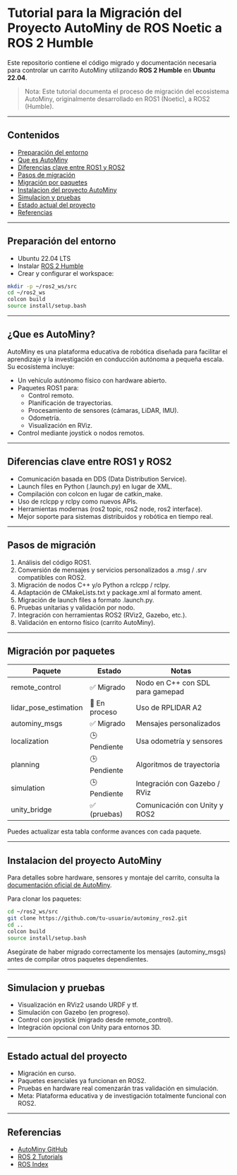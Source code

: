 # Tutorial para la Migración del Proyecto AutoMiny de ROS Noetic a ROS 2 Humble

Este repositorio contiene el código migrado y documentación necesaria para controlar un carrito AutoMiny utilizando **ROS 2 Humble** en **Ubuntu 22.04**.

> Nota: Este tutorial documenta el proceso de migración del ecosistema AutoMiny, originalmente desarrollado en ROS1 (Noetic), a ROS2 (Humble).

---

## Contenidos

- [Preparación del entorno](#preparación-del-entorno)
- [Que es AutoMiny](#que-es-autominy)
- [Diferencias clave entre ROS1 y ROS2](#diferencias-clave-entre-ros1-y-ros2)
- [Pasos de migración](#pasos-de-migración)
- [Migración por paquetes](#migración-por-paquetes)
- [Instalacion del proyecto AutoMiny](#instalacion-del-proyecto-autominy)
- [Simulacion y pruebas](#simulacion-y-pruebas)
- [Estado actual del proyecto](#estado-actual-del-proyecto)
- [Referencias](#referencias)

---

## Preparación del entorno

- Ubuntu 22.04 LTS
- Instalar [ROS 2 Humble](https://docs.ros.org/en/humble/Installation/Ubuntu-Install-Debians.html)
- Crear y configurar el workspace:

```bash
mkdir -p ~/ros2_ws/src
cd ~/ros2_ws
colcon build
source install/setup.bash
```

---

## ¿Que es AutoMiny?

AutoMiny es una plataforma educativa de robótica diseñada para facilitar el aprendizaje y la investigación en conducción autónoma a pequeña escala. Su ecosistema incluye:

- Un vehículo autónomo físico con hardware abierto.
- Paquetes ROS1 para:
  - Control remoto.
  - Planificación de trayectorias.
  - Procesamiento de sensores (cámaras, LiDAR, IMU).
  - Odometría.
  - Visualización en RViz.
- Control mediante joystick o nodos remotos.

---

## Diferencias clave entre ROS1 y ROS2

- Comunicación basada en DDS (Data Distribution Service).
- Launch files en Python (.launch.py) en lugar de XML.
- Compilación con colcon en lugar de catkin_make.
- Uso de rclcpp y rclpy como nuevos APIs.
- Herramientas modernas (ros2 topic, ros2 node, ros2 interface).
- Mejor soporte para sistemas distribuidos y robótica en tiempo real.

---

## Pasos de migración

1. Análisis del código ROS1.
2. Conversión de mensajes y servicios personalizados a .msg / .srv compatibles con ROS2.
3. Migración de nodos C++ y/o Python a rclcpp / rclpy.
4. Adaptación de CMakeLists.txt y package.xml al formato ament.
5. Migración de launch files a formato .launch.py.
6. Pruebas unitarias y validación por nodo.
7. Integración con herramientas ROS2 (RViz2, Gazebo, etc.).
8. Validación en entorno físico (carrito AutoMiny).

---

## Migración por paquetes

| Paquete                | Estado       | Notas                                       |
|------------------------|--------------|---------------------------------------------|
| remote_control         | ✅ Migrado   | Nodo en C++ con SDL para gamepad            |
| lidar_pose_estimation  | 🔄 En proceso| Uso de RPLIDAR A2                           |
| autominy_msgs          | ✅ Migrado   | Mensajes personalizados                     |
| localization           | 🕒 Pendiente | Usa odometría y sensores                    |
| planning               | 🕒 Pendiente | Algoritmos de trayectoria                   |
| simulation             | 🕒 Pendiente | Integración con Gazebo / RViz               |
| unity_bridge           | ✅ (pruebas) | Comunicación con Unity y ROS2               |

Puedes actualizar esta tabla conforme avances con cada paquete.

---

## Instalacion del proyecto AutoMiny

Para detalles sobre hardware, sensores y montaje del carrito, consulta la [documentación oficial de AutoMiny](https://autominy.github.io/AutoMiny/docs/installation/).

Para clonar los paquetes:

```bash
cd ~/ros2_ws/src
git clone https://github.com/tu-usuario/autominy_ros2.git
cd ..
colcon build
source install/setup.bash
```

Asegúrate de haber migrado correctamente los mensajes (autominy_msgs) antes de compilar otros paquetes dependientes.

---

## Simulacion y pruebas

- Visualización en RViz2 usando URDF y tf.
- Simulación con Gazebo (en progreso).
- Control con joystick (migrado desde remote_control).
- Integración opcional con Unity para entornos 3D.

---

## Estado actual del proyecto

- Migración en curso.
- Paquetes esenciales ya funcionan en ROS2.
- Pruebas en hardware real comenzarán tras validación en simulación.
- Meta: Plataforma educativa y de investigación totalmente funcional con ROS2.

---

## Referencias

- [AutoMiny GitHub](https://github.com/AutoMiny)
- [ROS 2 Tutorials](https://docs.ros.org/en/humble/Tutorials.html)
- [ROS Index](https://index.ros.org/)
